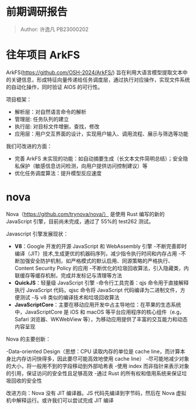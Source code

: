# 前期调研报告

> Author: 许逸凡 PB23000202

# 往年项目 ArkFS

ArkFS(https://github.com/OSH-2024/ArkFS/) 旨在利用大语言模型提取文本中的关键信息，形成特征向量传递给任务调度层，通过执行对应操作，实现文件系统的自动化操作，同时验证 AIOS 的可行性。

项目框架：

- 解析层：对自然语言命令的解析
- 管理层: 任务队列的建立
- 执行层: 对目标文件增删，查找，修改
- 应用层：用户交互界面的设计，实现用户输入、调用流程、展示与筛选等功能

我们可改进的方面：

- 完善 ArkFS 未实现的功能：如自动摘要生成（长文本文件简明总结）；安全隐私保护（敏感信息访问检测，向用户提供访问控制建议）等
- 优化任务调度算法：提升模型反应速度

# nova

Nova（https://github.com/trynova/nova/） 是使用 Rust 编写的新的 JavaScript 引擎，目前尚未完成，通过了 55%的 test262 测试。

Javascript 引擎发展现状：

- **V8**：Google 开发的开源 JavaScript 和 WebAssembly 引擎 -不断完善即时编译（JIT）技术,生成更优的机器码序列，减少指令执行时间和内存占用 -不断加强安全防护机制，如严格模式的默认启用、同源策略的严格执行、Content Security Policy 的应用 -不断优化的垃圾回收算法，引入隐藏类，内联缓存等缓存机制，完成并发标记与清理等方法
- **QuickJS**：轻量级 JavaScript 引擎 -命令行工具完善：qjs 命令用于直接解释执行 JavaScript 代码，qjsc 命令将 JavaScript 代码编译为二进制文件，方便测试 -与 v8 类似的编译技术和垃圾回收算法
- **JavaScriptCore**：主要在移动应用开发中占主导地位：在苹果的生态系统中，JavaScriptCore 是 iOS 和 macOS 等平台应用程序的核心组件（e.g，Safari 浏览器、WKWebView 等），为移动应用提供了丰富的交互能力和动态内容呈现

Nova 的主要创新：

-Data-oriented Design（思想：CPU 读取内存的单位是 cache line，而计算本身比内存访问快得多，因此要尽可能高效地使用 cache line） -尽可能地减少对象的大小，将一般用不到的字段移动到外部哈希表 -使用 index 而非指针来表示对象的引用，保证访问的安全性且足够高效 -通过 Rust 的所有权和借用系统来保证垃圾回收的安全性

改进方向：Nova 没有 JIT 编译器。JS 代码先编译到字节码，然后在 Nova 虚拟机中解释运行。或许我们可以尝试完成 JIT 编译
